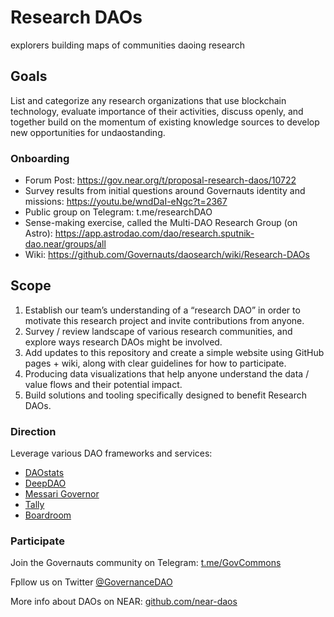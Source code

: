 # Research DAOs

explorers building maps of communities daoing research

## Goals

List and categorize any research organizations that use blockchain technology, evaluate importance of their activities, discuss openly, and together build on the momentum of existing knowledge sources to develop new opportunities for undaostanding.

### Onboarding

- Forum Post: https://gov.near.org/t/proposal-research-daos/10722
- Survey results from initial questions around Governauts identity and missions: https://youtu.be/wndDaI-eNgc?t=2367
- Public group on Telegram: t.me/researchDAO
- Sense-making exercise, called the Multi-DAO Research Group (on Astro): https://app.astrodao.com/dao/research.sputnik-dao.near/groups/all
- Wiki: https://github.com/Governauts/daosearch/wiki/Research-DAOs

## Scope

1. Establish our team’s understanding of a “research DAO” in order to motivate this research project and invite contributions from anyone.
2. Survey / review landscape of various research communities, and explore ways research DAOs might be involved.
3. Add updates to this repository and create a simple website using GitHub pages + wiki, along with clear guidelines for how to participate.
4. Producing data visualizations that help anyone understand the data / value flows and their potential impact.
5. Build solutions and tooling specifically designed to benefit Research DAOs.

### Direction

Leverage various DAO frameworks and services:

- [DAOstats](https://daostats.io)
- [DeepDAO](https://deepdao.io)
- [Messari Governor](https://messari.io/governor)
- [Tally](http://withtally.com)
- [Boardroom](https://www.boardroom.info)

### Participate

Join the Governauts community on Telegram:
[t.me/GovCommons](https://t.me/GovCommons)

Fpllow us on Twitter [@GovernanceDAO](https://twitter.com/GovernanceDAO)

More info about DAOs on NEAR: [github.com/near-daos](https://github.com/near-daos)
